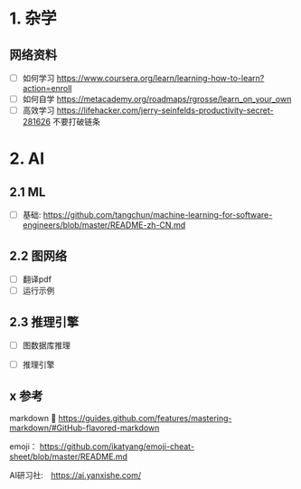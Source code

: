 # 1. 杂学
## 网络资料
  - [ ] 如何学习 https://www.coursera.org/learn/learning-how-to-learn?action=enroll
  - [ ] 如何自学 https://metacademy.org/roadmaps/rgrosse/learn_on_your_own
  - [ ] 高效学习 https://lifehacker.com/jerry-seinfelds-productivity-secret-281626 不要打破链条
# 2. AI
## 2.1 ML
 - [ ] 基础: https://github.com/tangchun/machine-learning-for-software-engineers/blob/master/README-zh-CN.md

## 2.2 图网络
 - [ ] 翻译pdf
 - [ ] 运行示例
 
## 2.3 推理引擎
 - [ ] 图数据库推理
 - [ ] 推理引擎
 
 
## x 参考
  markdown  :speak_no_evil: https://guides.github.com/features/mastering-markdown/#GitHub-flavored-markdown
  
  emoji：        https://github.com/ikatyang/emoji-cheat-sheet/blob/master/README.md

  AI研习社:　https://ai.yanxishe.com/
